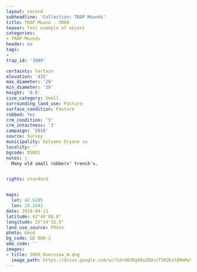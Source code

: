 ```yaml
---
layout: record
subheadline: 'Collection: TRAP Mounds'
title: TRAP Mound - 3089
teaser: Test example of object
categories:
- TRAP Mounds
header: no
tags:
- ''
trap_id: '3089'

certainty: Certain
elevation: '432'
max_diameter: '28'
min_diameter: '19'
height: '0.8'
size_category: Small
surrounding_land_use: Pasture
surface_condition: Pasture
robbed: Yes
crm_condition: '3'
crm_intactness: '3'
campaign: '2010'
source: Survey
municipality: Golyamo Dryano vo
locality: ''
bgcode: DS001
notes: |-
  Many old small robbers' trench's.


rights: standard


maps:
  lat: 42.6285
  lon: 25.2442
date: 2018-04-11
latitude: 42°40'08.0"
longitude: 25°14'32.5"
land_use_source: Photo
photo: Good
bg_code: GD 008-2
akb_code: ''
images:
- title: 3089_Overview_W.dng
  image_path: https://drive.google.com/uc?id=0B3Rg88wZDQscTVR2bzlBNmMwYnc
---
```

